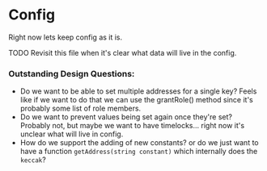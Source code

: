 # Config

Right now lets keep config as it is.

TODO Revisit this file when it's clear what data will live in the config.

### Outstanding Design Questions:

- Do we want to be able to set multiple addresses for a single key? Feels like if we want to do that we can use the grantRole() method since it's probably some list of role members.
- Do we want to prevent values being set again once they're set? Probably not, but maybe we want to have timelocks... right now it's unclear what will live in config.
- How do we support the adding of new constants? or do we just want to have a function `getAddress(string constant)` which internally does the `keccak`?